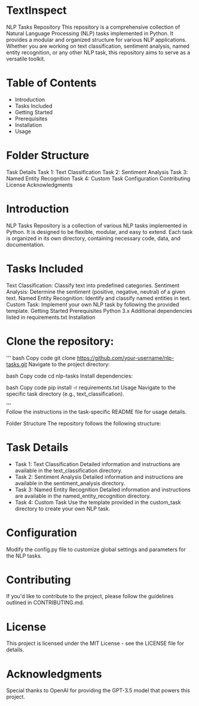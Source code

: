 # TextInspect
NLP Tasks Repository
This repository is a comprehensive collection of Natural Language Processing (NLP) tasks implemented in Python. It provides a modular and organized structure for various NLP applications. Whether you are working on text classification, sentiment analysis, named entity recognition, or any other NLP task, this repository aims to serve as a versatile toolkit.

[](https://github.com/RAJGUPTA28/QuickNLP-TextInspect/blob/main/IMG.png)
# Table of Contents
- Introduction
- Tasks Included
- Getting Started
- Prerequisites
- Installation
- Usage

# Folder Structure
Task Details
Task 1: Text Classification
Task 2: Sentiment Analysis
Task 3: Named Entity Recognition
Task 4: Custom Task
Configuration
Contributing
License
Acknowledgments

# Introduction
NLP Tasks Repository is a collection of various NLP tasks implemented in Python. It is designed to be flexible, modular, and easy to extend. Each task is organized in its own directory, containing necessary code, data, and documentation.

# Tasks Included
Text Classification: Classify text into predefined categories.
Sentiment Analysis: Determine the sentiment (positive, negative, neutral) of a given text.
Named Entity Recognition: Identify and classify named entities in text.
Custom Task: Implement your own NLP task by following the provided template.
Getting Started
Prerequisites
Python 3.x
Additional dependencies listed in requirements.txt
Installation

# Clone the repository:

''' 
bash
Copy code
git clone https://github.com/your-username/nlp-tasks.git
Navigate to the project directory:

bash
Copy code
cd nlp-tasks
Install dependencies:

bash
Copy code
pip install -r requirements.txt
Usage
Navigate to the specific task directory (e.g., text_classification).

'''  
Follow the instructions in the task-specific README file for usage details.

Folder Structure
The repository follows the following structure:


# Task Details
- Task 1: Text Classification
      Detailed information and instructions are available in the text_classification directory.
- Task 2: Sentiment Analysis
      Detailed information and instructions are available in the sentiment_analysis directory.
- Task 3: Named Entity Recognition
      Detailed information and instructions are available in the named_entity_recognition directory.
- Task 4: Custom Task
      Use the template provided in the custom_task directory to create your own NLP task.

# Configuration
   Modify the config.py file to customize global settings and parameters for the NLP tasks.

# Contributing
   If you'd like to contribute to the project, please follow the guidelines outlined in CONTRIBUTING.md.

# License
   This project is licensed under the MIT License - see the LICENSE file for details.

# Acknowledgments
   Special thanks to OpenAI for providing the GPT-3.5 model that powers this project.
